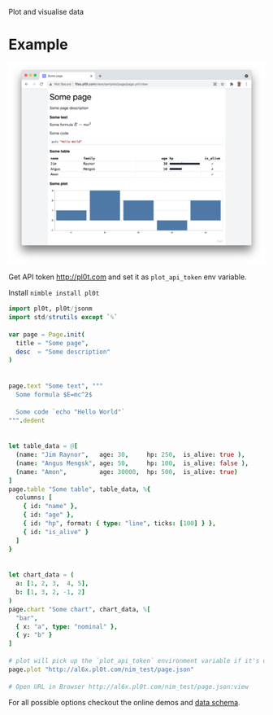 Plot and visualise data

# Example

![](pl0t/pl0t-screenshot.png)

Get API token http://pl0t.com and set it as `plot_api_token` env variable.

Install `nimble install pl0t`

```Nim
import pl0t, pl0t/jsonm
import std/strutils except `%`

var page = Page.init(
  title = "Some page",
  desc  = "Some description"
)


page.text "Some text", """
  Some formula $E=mc^2$

  Some code `echo "Hello World"`
""".dedent


let table_data = @[
  (name: "Jim Raynor",   age: 30,     hp: 250,  is_alive: true ),
  (name: "Angus Mengsk", age: 50,     hp: 100,  is_alive: false ),
  (name: "Amon",         age: 30000,  hp: 500,  is_alive: true)
]
page.table "Some table", table_data, %{
  columns: [
    { id: "name" },
    { id: "age" },
    { id: "hp", format: { type: "line", ticks: [100] } },
    { id: "is_alive" }
  ]
}


let chart_data = (
  a: [1, 2, 3,  4, 5],
  b: [1, 3, 2, -1, 2]
)
page.chart "Some chart", chart_data, %[
  "bar",
  { x: "a", type: "nominal" },
  { y: "b" }
]

# plot will pick up the `plot_api_token` environment variable if it's defined
page.plot "http://al6x.pl0t.com/nim_test/page.json"

# Open URL in Browser http://al6x.pl0t.com/nim_test/page.json:view
```

For all possible options checkout the online demos and
  [data schema](https://github.com/al6x/pl0t/blob/main/files/view/schema/blocks.ts).